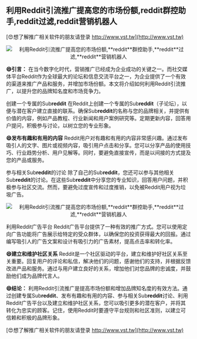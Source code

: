 ## **利用Reddit引流推广提高您的市场份额,**reddit**群控助手,**reddit**过滤,**reddit**营销机器人**

[😍想了解推广相关软件的朋友请登录 http://www.vst.tw](http://www.vst.tw)

 <center><img src="https://vst.tw/MP4/tuiguang/png/7.png" alt="利用Reddit引流推广提高您的市场份额,**reddit**群控助手,**reddit**过滤,**reddit**营销机器人"></center>

**😄引言：**
在当今数字化时代，营销推广已经成为企业成功的关键之一。而社交媒体平台Reddit作为全球最大的论坛和信息交流平台之一，为企业提供了一个有效的渠道来推广产品和服务，并增加市场份额。本文将介绍如何利用Reddit引流推广，以提升您的品牌知名度和市场竞争力。

创建一个专属的Sub**reddit**
在Reddit上创建一个专属的Sub**reddit**（子论坛），以便与潜在客户建立直接的联系。确保Sub**reddit**的名称与您的品牌相关，并提供有价值的内容，例如产品教程、行业新闻和用户案例研究等。定期更新内容，回答用户提问，积极参与讨论，以树立您的专业形象。

**😄发布有趣和有用的内容**
Reddit用户对有趣和有用的内容非常感兴趣。通过发布吸引人的文字、图片或视频内容，吸引用户点击和分享。您可以分享产品的使用技巧、行业趋势分析、用户见解等。同时，要避免直接宣传，而是以间接的方式提及您的产品或服务。

参与相关Sub**reddit**的讨论
除了自己的Sub**reddit**，您还可以参与其他相关Sub**reddit**的讨论。在这些Sub**reddit**中分享您的专业知识，回答用户问题，并积极参与社区交流。然而，要避免过度宣传和过度推销，以免被Reddit用户视为垃圾广告。

 <center><img src="https://vst.tw/MP4/tuiguang/png/8.png" alt="利用Reddit引流推广提高您的市场份额,**reddit**群控助手,**reddit**过滤,**reddit**营销机器人"></center>

利用Reddit广告平台
Reddit广告平台提供了一种有效的推广方式。您可以使用定向广告功能将广告展示给特定的受众群体，以确保您的投资获得最大的回报。通过编写吸引人的广告文案和设计有吸引力的广告素材，提高点击率和转化率。

**😄建立和维护社区关系**
Reddit是一个社区驱动的平台，建立和维护好社区关系至关重要。回复用户的评论和私信，解决他们的问题，感谢他们的支持，并根据反馈改进产品和服务。通过与用户建立良好的关系，增加他们对您品牌的忠诚度，并鼓励他们成为品牌代言人。

**😄结论：**
利用Reddit引流推广是提高市场份额和增加品牌知名度的有效方法。通过创建专属Sub**reddit**、发布有趣和有用的内容、参与相关Sub**reddit**讨论、利用Reddit广告平台以及建立和维护社区关系，您可以吸引更多的潜在客户，并将其转化为忠实的顾客。记住，使用Reddit时要遵守平台规则和社区准则，以建立可信赖和积极的品牌形象。

[😍想了解推广相关软件的朋友请登录 http://www.vst.tw](http://www.vst.tw)



